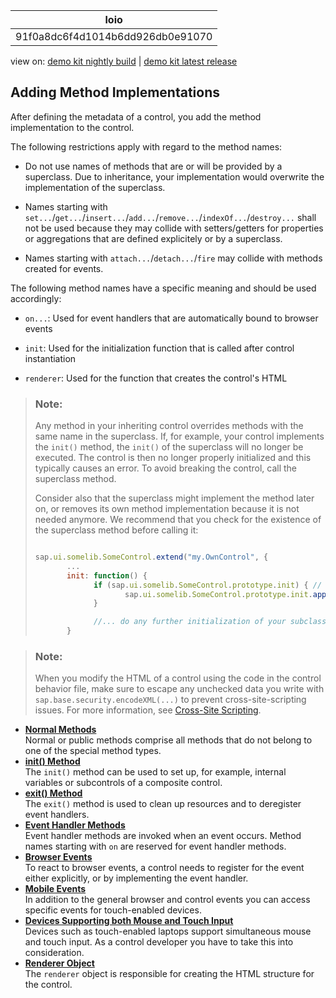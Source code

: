 <!-- loio91f0a8dc6f4d1014b6dd926db0e91070 -->

| loio |
| -----|
| 91f0a8dc6f4d1014b6dd926db0e91070 |

<div id="loio">

view on: [demo kit nightly build](https://openui5nightly.hana.ondemand.com/#/topic/91f0a8dc6f4d1014b6dd926db0e91070) | [demo kit latest release](https://openui5.hana.ondemand.com/#/topic/91f0a8dc6f4d1014b6dd926db0e91070)</div>

## Adding Method Implementations

After defining the metadata of a control, you add the method implementation to the control.

The following restrictions apply with regard to the method names:

-   Do not use names of methods that are or will be provided by a superclass. Due to inheritance, your implementation would overwrite the implementation of the superclass.

-   Names starting with `set...`/`get...`/`insert...`/`add...`/`remove...`/`indexOf...`/`destroy...` shall not be used because they may collide with setters/getters for properties or aggregations that are defined explicitely or by a superclass.

-   Names starting with `attach...`/`detach...`/`fire` may collide with methods created for events.


The following method names have a specific meaning and should be used accordingly:

-   `on...`: Used for event handlers that are automatically bound to browser events

-   `init`: Used for the initialization function that is called after control instantiation

-   `renderer`: Used for the function that creates the control's HTML


> ### Note:  
> Any method in your inheriting control overrides methods with the same name in the superclass. If, for example, your control implements the `init()` method, the `init()` of the superclass will no longer be executed. The control is then no longer properly initialized and this typically causes an error. To avoid breaking the control, call the superclass method.
> 
> Consider also that the superclass might implement the method later on, or removes its own method implementation because it is not needed anymore. We recommend that you check for the existence of the superclass method before calling it:
> 
> ``` js
> 
> sap.ui.somelib.SomeControl.extend("my.OwnControl", {
>        ...
>        init: function() {
>              if (sap.ui.somelib.SomeControl.prototype.init) { // check whether superclass implements the method
>                     sap.ui.somelib.SomeControl.prototype.init.apply(this, arguments); // call the method with the original arguments
>              }
> 
>              //... do any further initialization of your subclass... 
>        } 
> ```

> ### Note:  
> When you modify the HTML of a control using the code in the control behavior file, make sure to escape any unchecked data you write with `sap.base.security.encodeXML(...)` to prevent cross-site-scripting issues. For more information, see [Cross-Site Scripting](Cross_Site_Scripting_91f0bd3.md).

-   **[Normal Methods](Normal_Methods_85738e3.md "Normal or public methods comprise all methods that do not belong to one of the special
      method types.")**  
Normal or public methods comprise all methods that do not belong to one of the special method types.
-   **[init\(\) Method](init_Method_6d6b5bd.md "The init() method can be used to set up, for example, internal
		variables or subcontrols of a composite control.")**  
The `init()` method can be used to set up, for example, internal variables or subcontrols of a composite control.
-   **[exit\(\) Method](exit_Method_d4ac0ed.md "The exit() method is used to clean up resources and to deregister event
		handlers.")**  
The `exit()` method is used to clean up resources and to deregister event handlers.
-   **[Event Handler Methods](Event_Handler_Methods_bdf3e98.md "Event handler methods are invoked when an event occurs. Method names starting with
			on are reserved for event handler methods.")**  
Event handler methods are invoked when an event occurs. Method names starting with `on` are reserved for event handler methods.
-   **[Browser Events](Browser_Events_91f1b38.md "To react to browser events, a control needs to register for the event either explicitly,
		or by implementing the event handler.")**  
To react to browser events, a control needs to register for the event either explicitly, or by implementing the event handler.
-   **[Mobile Events](Mobile_Events_9860cd2.md "In addition to the general browser and control events you can access specific events for
		touch-enabled devices. ")**  
In addition to the general browser and control events you can access specific events for touch-enabled devices.
-   **[Devices Supporting both Mouse and Touch Input](Devices_Supporting_both_Mouse_and_Touch_Input_1f9de72.md "Devices such as touch-enabled laptops support simultaneous mouse and touch input. As a control developer you have to take this into
		consideration. ")**  
Devices such as touch-enabled laptops support simultaneous mouse and touch input. As a control developer you have to take this into consideration.
-   **[Renderer Object](Renderer_Object_c9ab345.md "The renderer object is responsible for creating the HTML structure for the control.")**  
The `renderer` object is responsible for creating the HTML structure for the control.

